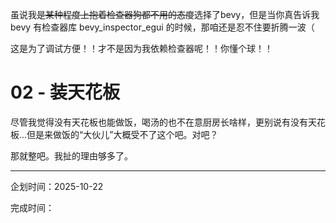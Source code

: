 虽说我~~是某种程度上抱着检查器狗都不用的态度~~选择了bevy，但是当你真告诉我 bevy 有检查器库 bevy_inspector_egui 的时候，那咱还是忍不住要折腾一波（

这是为了调试方便！！才不是因为我依赖检查器呢！！你懂个球！！

# 02 - 装天花板

尽管我觉得没有天花板也能做饭，喝汤的也不在意厨房长啥样，更别说有没有天花板...但是来做饭的“大伙儿”大概受不了这个吧。对吧？

那就整吧。我扯的理由够多了。


---

企划时间：2025-10-22

完成时间：
